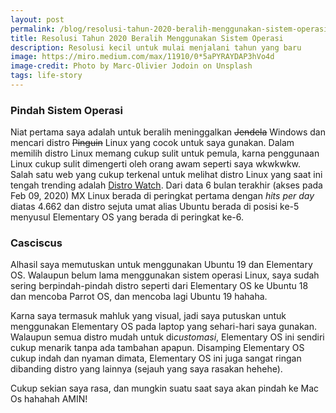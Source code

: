 ```yaml
---
layout: post
permalink: /blog/resolusi-tahun-2020-beralih-menggunakan-sistem-operasi
title: Resolusi Tahun 2020 Beralih Menggunakan Sistem Operasi
description: Resolusi kecil untuk mulai menjalani tahun yang baru
image: https://miro.medium.com/max/11910/0*5aPYRAYDAP3hVo4d
image-credit: Photo by Marc-Olivier Jodoin on Unsplash
tags: life-story
---
```


### Pindah Sistem Operasi

Niat pertama saya adalah untuk beralih meninggalkan ~~Jendela~~ Windows dan mencari distro ~~Pinguin~~ Linux yang cocok untuk saya gunakan. Dalam memilih distro Linux memang cukup sulit untuk pemula, karna penggunaan Linux cukup sulit dimengerti oleh orang awam seperti saya wkwkwkw. Salah satu web yang cukup terkenal untuk melihat distro Linux yang saat ini tengah trending adalah [Distro Watch](https://distrowatch.com/). Dari data 6 bulan terakhir (akses pada Feb 09, 2020) MX Linux berada di peringkat pertama dengan *hits per day* diatas 4.662 dan distro sejuta umat alias Ubuntu berada di posisi ke-5 menyusul Elementary OS yang berada di peringkat ke-6.

### Casciscus

Alhasil saya memutuskan untuk menggunakan Ubuntu 19 dan Elementary OS. Walaupun belum lama menggunakan sistem operasi Linux, saya sudah sering berpindah-pindah distro seperti dari Elementary OS ke Ubuntu 18 dan mencoba Parrot OS, dan mencoba lagi Ubuntu 19 hahaha.

Karna saya termasuk mahluk yang visual, jadi saya putuskan untuk menggunakan Elementary OS pada laptop yang sehari-hari saya gunakan. Walaupun semua distro mudah untuk di*customasi*, Elementary OS ini sendiri cukup menarik tanpa ada tambahan apapun. Disamping Elementary OS cukup indah dan nyaman dimata, Elementary OS ini juga sangat ringan dibanding distro yang lainnya (sejauh yang saya rasakan hehehe).

Cukup sekian saya rasa, dan mungkin suatu saat saya akan pindah ke Mac Os hahahah AMIN!
